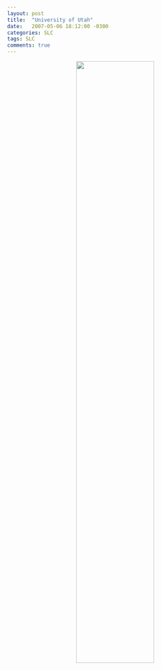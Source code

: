 ```yaml
---
layout: post
title:  "University of Utah"
date:   2007-05-06 18:12:00 -0300
categories: SLC
tags: SLC
comments: true
---
```


<center><img post-image src="/blog/images/uofu.jpg" style="width: 60%;" /></center>